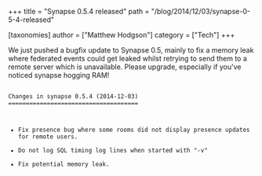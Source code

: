 +++
title = "Synapse 0.5.4 released"
path = "/blog/2014/12/03/synapse-0-5-4-released"

[taxonomies]
author = ["Matthew Hodgson"]
category = ["Tech"]
+++

We just pushed a bugfix update to Synapse 0.5, mainly to fix a memory leak where federated events could get leaked whilst retrying to send them to a remote server which is unavailable.  Please upgrade, especially if you've noticed synapse hogging RAM!

<code>
Changes in synapse 0.5.4 (2014-12-03)
=====================================

* Fix presence bug where some rooms did not display presence updates for
   remote users.
* Do not log SQL timing log lines when started with "-v"
* Fix potential memory leak.

</code>
